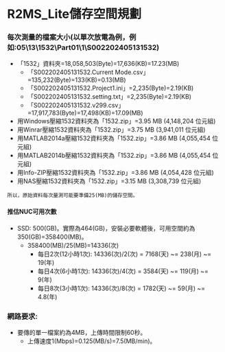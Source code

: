 # R2MS_Lite儲存空間規劃

### 每次測量的檔案大小(以單次放電為例，例如:05\13\1532\Part01\1\S002202405131532)
+ 「1532」資料夾=18,058,503(Byte)=17,636(KB)=17.23(MB)
  + 「S002202405131532.Current Mode.csv」=135,232(Byte)=133(KB)=0.13(MB)
  + 「S002202405131532.Project1.ini」=2,235(Byte)=2.19(KB)
  + 「S002202405131532.setting.txt」=2,235(Byte)=2.19(KB)
  + 「S002202405131532.v299.csv」=17,917,783(Byte)=17,498(KB)=17.09(MB)
+ 用Windows壓縮1532資料夾為「1532.zip」=3.95 MB (4,148,204 位元組)
+ 用Winrar壓縮1532資料夾為「1532.zip」=3.75 MB (3,941,011 位元組)
+ 用MATLAB2014a壓縮1532資料夾為「1532.zip」=3.86 MB (4,055,454 位元組)
+ 用MATLAB2014b壓縮1532資料夾為「1532.zip」=3.86 MB (4,055,454 位元組)
+ 用Info-ZIP壓縮1532資料夾為「1532.zip」=3.86 MB (4,054,428 位元組)
+ 用NAS壓縮1532資料夾為「1532.zip」=3.15 MB (3,308,739 位元組)
```
所以，原始資料每次量測可能要準備25(MB)的儲存空間。
```

#### 推估NUC可用次數
+ SSD: 500(GB)。實際為464(GB)，安裝必要軟體後，可用空間約為350(GB)=358400(MB)。
  + 358400(MB)/25(MB)=14336(次)
    + 每日2次(12小時1次): 14336(次)/2(次) = 7168(天) ~= 238(月) ~= 19(年)
    + 每日4次(6小時1次): 14336(次)/4(次) = 3584(天) ~= 119(月) ~= 9(年)
    + 每日8次(3小時1次): 14336(次)/8(次) = 1782(天) ~= 59(月) ~= 4.8(年)

### 網路要求:
+ 要傳的單一檔案約為4MB，上傳時間限制60秒。
  + 上傳速度1(Mbps)=0.125(MB/s)=7.5(MB/min)。
